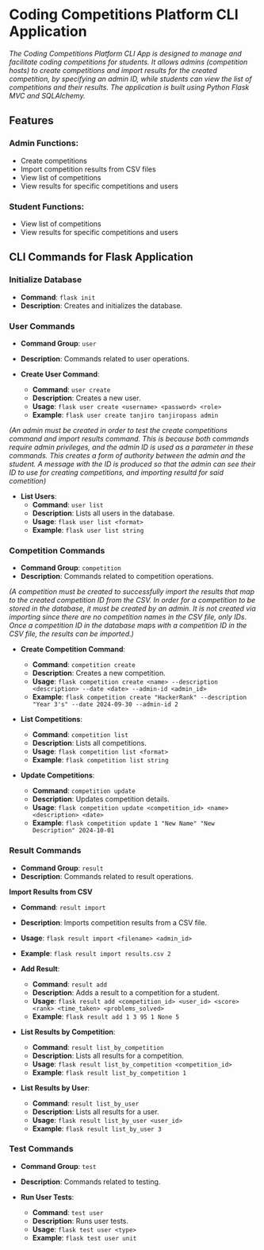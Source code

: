 # Coding Competitions Platform CLI Application

*The Coding Competitions Platform CLI App is designed to manage and facilitate coding competitions for students. It allows admins (competition hosts) to create competitions and import results for the created competition, by specifying an admin ID, while students can view the list of competitions and their results. The application is built using Python Flask MVC and SQLAlchemy.*

## Features

### Admin Functions:
- Create competitions
- Import competition results from CSV files
- View list of competitions
- View results for specific competitions and users

### Student Functions:
- View list of competitions
- View results for specific competitions and users

## CLI Commands for Flask Application

### Initialize Database
- **Command**: `flask init`
- **Description**: Creates and initializes the database.

### User Commands
- **Command Group**: `user`
- **Description**: Commands related to user operations.
  
- **Create User Command**: 
  - **Command**: `user create`
  - **Description**: Creates a new user.
  - **Usage**: `flask user create <username> <password> <role>`
  - **Example**: `flask user create tanjiro tanjiropass admin`
  
*(An admin must be created in order to test the create competitions command and import results command. This is because both commands require admin privileges, and the admin ID is used as a parameter in these commands. This creates a form of authority between the admin and the student. A message with the ID is produced so that the admin can see their ID to use for creating competitions, and importing resultd for said cometition)*

- **List Users**: 
  - **Command**: `user list`
  - **Description**: Lists all users in the database.
  - **Usage**: `flask user list <format>`
  - **Example**: `flask user list string`

### Competition Commands
- **Command Group**: `competition`
- **Description**: Commands related to competition operations.

*(A competition must be created to successfully import the results that map to the created competition ID from the CSV. In order for a competition to be stored in the database, it must be created by an admin. It is not created via importing since there are no competition names in the CSV file, only IDs. Once a competition ID in the database maps with a competition ID in the CSV file, the results can be imported.)*

- **Create Competition Command**: 
  - **Command**: `competition create`
  - **Description**: Creates a new competition.
  - **Usage**: `flask competition create <name> --description <description> --date <date> --admin-id <admin_id>`
  - **Example**: `flask competition create "HackerRank" --description "Year 3's" --date 2024-09-30 --admin-id 2`

- **List Competitions**: 
  - **Command**: `competition list`
  - **Description**: Lists all competitions.
  - **Usage**: `flask competition list <format>`
  - **Example**: `flask competition list string`

- **Update Competitions**: 
  - **Command**: `competition update`
  - **Description**: Updates competition details.
  - **Usage**: `flask competition update <competition_id> <name> <description> <date>`
  - **Example**: `flask competition update 1 "New Name" "New Description" 2024-10-01`

### Result Commands
- **Command Group**: `result`
- **Description**: Commands related to result operations.

**Import Results from CSV**  
- **Command**: `result import`  
- **Description**: Imports competition results from a CSV file.  
- **Usage**: `flask result import <filename> <admin_id>`
- **Example**: `flask result import results.csv 2`

- **Add Result**: 
  - **Command**: `result add`
  - **Description**: Adds a result to a competition for a student.
  - **Usage**: `flask result add <competition_id> <user_id> <score> <rank> <time_taken> <problems_solved>`
  - **Example**: `flask result add 1 3 95 1 None 5`

- **List Results by Competition**: 
  - **Command**: `result list_by_competition`
  - **Description**: Lists all results for a competition.
  - **Usage**: `flask result list_by_competition <competition_id>`
  - **Example**: `flask result list_by_competition 1`

- **List Results by User**: 
  - **Command**: `result list_by_user`
  - **Description**: Lists all results for a user.
  - **Usage**: `flask result list_by_user <user_id>`
  - **Example**: `flask result list_by_user 3`

### Test Commands
- **Command Group**: `test`
- **Description**: Commands related to testing.

- **Run User Tests**: 
  - **Command**: `test user`
  - **Description**: Runs user tests.
  - **Usage**: `flask test user <type>`
  - **Example**: `flask test user unit`
